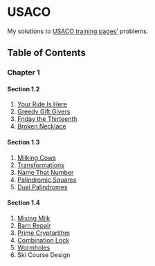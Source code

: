 # USACO

My solutions to [USACO training pages’](https://train.usaco.org/) problems.

## Table of Contents

### Chapter 1

#### Section 1.2

1. [Your Ride Is Here](ride.py)
1. [Greedy Gift Givers](gift1.py)
1. [Friday the Thirteenth](friday.py)
1. [Broken Necklace](beads.py)

#### Section 1.3

1. [Milking Cows](milk2.py)
1. [Transformations](transform.py)
1. [Name That Number](namenum.py)
1. [Palindromic Squares](palsquare.py)
1. [Dual Palindromes](dualpal.py)

#### Section 1.4

1. [Mixing Milk](milk.py)
1. [Barn Repair](barn1.py)
1. [Prime Cryptarithm](crypt1.py)
1. [Combination Lock](combo.py)
1. [Wormholes](wormhole.py)
1. Ski Course Design
